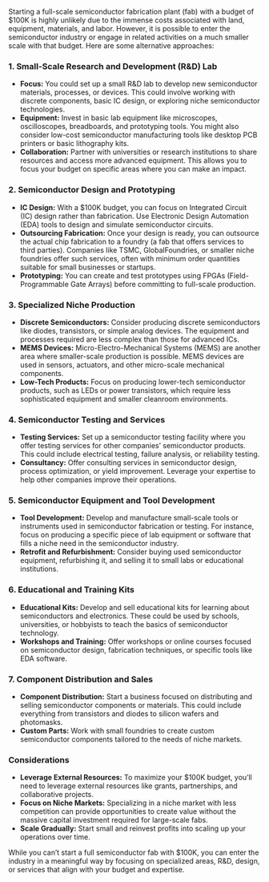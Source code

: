 Starting a full-scale semiconductor fabrication plant (fab) with a budget of $100K is highly unlikely due to the immense costs associated with land, equipment, materials, and labor. However, it is possible to enter the semiconductor industry or engage in related activities on a much smaller scale with that budget. Here are some alternative approaches:

### 1. **Small-Scale Research and Development (R&D) Lab**
   - **Focus:** You could set up a small R&D lab to develop new semiconductor materials, processes, or devices. This could involve working with discrete components, basic IC design, or exploring niche semiconductor technologies.
   - **Equipment:** Invest in basic lab equipment like microscopes, oscilloscopes, breadboards, and prototyping tools. You might also consider low-cost semiconductor manufacturing tools like desktop PCB printers or basic lithography kits.
   - **Collaboration:** Partner with universities or research institutions to share resources and access more advanced equipment. This allows you to focus your budget on specific areas where you can make an impact.

### 2. **Semiconductor Design and Prototyping**
   - **IC Design:** With a $100K budget, you can focus on Integrated Circuit (IC) design rather than fabrication. Use Electronic Design Automation (EDA) tools to design and simulate semiconductor circuits.
   - **Outsourcing Fabrication:** Once your design is ready, you can outsource the actual chip fabrication to a foundry (a fab that offers services to third parties). Companies like TSMC, GlobalFoundries, or smaller niche foundries offer such services, often with minimum order quantities suitable for small businesses or startups.
   - **Prototyping:** You can create and test prototypes using FPGAs (Field-Programmable Gate Arrays) before committing to full-scale production.

### 3. **Specialized Niche Production**
   - **Discrete Semiconductors:** Consider producing discrete semiconductors like diodes, transistors, or simple analog devices. The equipment and processes required are less complex than those for advanced ICs.
   - **MEMS Devices:** Micro-Electro-Mechanical Systems (MEMS) are another area where smaller-scale production is possible. MEMS devices are used in sensors, actuators, and other micro-scale mechanical components.
   - **Low-Tech Products:** Focus on producing lower-tech semiconductor products, such as LEDs or power transistors, which require less sophisticated equipment and smaller cleanroom environments.

### 4. **Semiconductor Testing and Services**
   - **Testing Services:** Set up a semiconductor testing facility where you offer testing services for other companies’ semiconductor products. This could include electrical testing, failure analysis, or reliability testing.
   - **Consultancy:** Offer consulting services in semiconductor design, process optimization, or yield improvement. Leverage your expertise to help other companies improve their operations.

### 5. **Semiconductor Equipment and Tool Development**
   - **Tool Development:** Develop and manufacture small-scale tools or instruments used in semiconductor fabrication or testing. For instance, focus on producing a specific piece of lab equipment or software that fills a niche need in the semiconductor industry.
   - **Retrofit and Refurbishment:** Consider buying used semiconductor equipment, refurbishing it, and selling it to small labs or educational institutions.

### 6. **Educational and Training Kits**
   - **Educational Kits:** Develop and sell educational kits for learning about semiconductors and electronics. These could be used by schools, universities, or hobbyists to teach the basics of semiconductor technology.
   - **Workshops and Training:** Offer workshops or online courses focused on semiconductor design, fabrication techniques, or specific tools like EDA software.

### 7. **Component Distribution and Sales**
   - **Component Distribution:** Start a business focused on distributing and selling semiconductor components or materials. This could include everything from transistors and diodes to silicon wafers and photomasks.
   - **Custom Parts:** Work with small foundries to create custom semiconductor components tailored to the needs of niche markets.

### **Considerations**
- **Leverage External Resources:** To maximize your $100K budget, you’ll need to leverage external resources like grants, partnerships, and collaborative projects.
- **Focus on Niche Markets:** Specializing in a niche market with less competition can provide opportunities to create value without the massive capital investment required for large-scale fabs.
- **Scale Gradually:** Start small and reinvest profits into scaling up your operations over time.

While you can’t start a full semiconductor fab with $100K, you can enter the industry in a meaningful way by focusing on specialized areas, R&D, design, or services that align with your budget and expertise.
